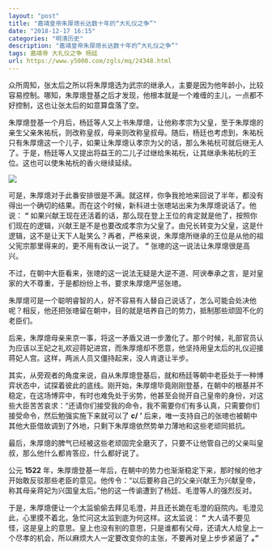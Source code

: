 ```yaml
---
layout: "post"
title: "嘉靖皇帝朱厚熜长达数十年的“大礼仪之争”"
date: "2018-12-17 16:15"
categories: "明清历史"
description: "嘉靖皇帝朱厚熜长达数十年的“大礼仪之争”"
tags: 嘉靖帝 大礼仪之争 杨廷
url: https://www.y5000.com/zgls/mq/24348.html
---
```






众所周知，张太后之所以将朱厚熜选为武宗的继承人，主要是因为他年龄小，比较容易控制。哪知，朱厚熜登基之后才发现，他根本就是一个难缠的主儿，一点都不好控制，这也让张太后的如意算盘落了空。

朱厚熜登基一个月后，杨廷等人又上书朱厚熜，让他称孝宗为父皇，至于朱厚熜的亲生父亲朱祐杬，则改称皇叔，母亲则改称皇叔母。随后，杨廷也考虑到，朱祐杬只有朱厚熜这一个儿子，如果让朱厚熜认孝宗为父的话，那么朱祐杬可就后继无人了。于是，杨廷等人又提出将益王的二儿子过继给朱祐杬，让其继承朱祐杬的王位。这也可以使朱祐杬的香火继续延续。

![](https://img.y5000.com/uploads/allimg/170726/12-1FH61I00S11.jpg)

可是，朱厚熜对于此番安排很是不满。就这样，你争我抢地来回说了半年，都没有得出一个确切的结果。而在这个时候，新科进士张璁站出来为朱厚熜说话了。他说：
**“**
如果兴献王现在还活着的话，那么现在登上王位的肯定就是他了，按照你们现在的逻辑，兴献王是不是也要改成孝宗为父皇了。由兄长转变为父皇，这是什逻辑，这不是让天下人耻笑么？再者，严格来说，朱厚熜所继承的王位是从他的祖父宪宗那里得来的，更不用有改认一说了。
**”** 张璁的这一说法让朱厚熜很是高兴。

不过，在朝中大臣看来，张璁的这一说法无疑是大逆不道、阿谀奉承之言，是对皇家的大不尊重，于是都纷纷上书，要求朱厚熜严惩张璁。

朱厚熜可是一个聪明睿智的人，好不容易有人替自己说话了，怎么可能会处决他呢？相反，他还把张璁留在朝中，目的就是培养自己的势力，抵制那些顽固不化的老臣们。

后来，朱厚熜母亲来京一事，将这一矛盾又进一步激化了。那个时候，礼部官员认为应该以王妃之礼欢迎蒋妃进宫，而朱厚熜却不愿意，他坚持用皇太后的礼仪迎接蒋妃人宫。这样，两派人员又僵持起来，没人肯退让半步。

其实，从旁观者的角度来说，自从朱厚熜登基后，就和杨廷等朝中老臣处于一种博弈状态中，试探着彼此的底线。刚开始，朱厚熜毕竟刚刚登基，在朝中的根基并不稳定，在这场博弈中，有时也难免处于劣势，他甚至会抛开自己皇帝的身份，对这些大臣苦苦哀求：“还请你们接受我的命令，我不需要你们有多认真，只需要你们接受命令，然后勉强实施下来就可以了
**c/** **’** 后来，唯一支持自己的张璁也被朝中其他大臣借故调到了外地，只剩下朱厚熜依然势单力薄地和这些老顽同抵抗。

最后，朱厚熜的脾气已经被这些老顽固完全磨灭了，只要不让他管自己的父亲叫皇叔，那么他什么都肯答应，什么都好说了。

公元 **1522**
年，朱厚熜登基一年后，在朝中的势力也渐渐稳定下来，那时候的他才开始敢反驳那些老臣的意见。他传令：“以后要称自己的父亲兴献王为兴献皇帝，称其母亲蒋妃为兴国皇太后。”他的这一传谕遭到了杨廷、毛澄等人的强烈反对。

于是，朱厚熜便让一个太监偷偷去拜见毛澄，并且还长跪在毛澄的庭院内。毛澄见此，心里摸不着北，急忙问这太监到底为何这样。这太监说： **“**
大人请不要见怪，这是皇上的意思。皇上也没有别的意思，只是谁都有父母，还请大人给皇上一个尽孝的机会，所以麻烦大人一定要改变你的主张，不要再对皇上步步紧逼了
**。”**
